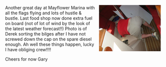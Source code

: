 <img style="float:right;height:150px;margin-left:10px" src="/img/derek-sorting-bilges.jpg" />
Another great day at Mayflower Marina with all the flags flying and lots of hustle & bustle. Last food shop now done extra fuel on board (not of lot of wind by the look of the latest weather forecast!!)
Photo is of Derek sorting the bilges after I have not screwed down the cap on
the spare diesel enough. Ah well these things happen, lucky I have obliging crew!!!! 

Cheers for now Gary

